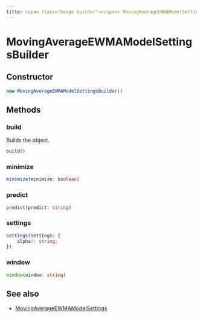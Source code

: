 ```yaml
---
title: <span class="badge builder"></span> MovingAverageEWMAModelSettingsBuilder
---
```

# <span class="badge builder"></span> MovingAverageEWMAModelSettingsBuilder

## Constructor

```typescript
new MovingAverageEWMAModelSettingsBuilder()
```
## Methods

### <span class="badge object-method"></span> build

Builds the object.

```typescript
build()
```

### <span class="badge object-method"></span> minimize

```typescript
minimize(minimize: boolean)
```

### <span class="badge object-method"></span> predict

```typescript
predict(predict: string)
```

### <span class="badge object-method"></span> settings

```typescript
settings(settings: {
	alpha?: string;
})
```

### <span class="badge object-method"></span> window

```typescript
window(window: string)
```

## See also

 * <span class="badge object-type-interface"></span> [MovingAverageEWMAModelSettings](./object-MovingAverageEWMAModelSettings.md)
